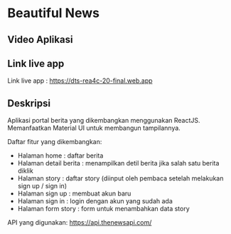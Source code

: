 
# Beautiful News

## Video Aplikasi

## Link live app
Link live app : https://dts-rea4c-20-final.web.app

## Deskripsi

Aplikasi portal berita yang dikembangkan menggunakan ReactJS. Memanfaatkan Material UI untuk membangun tampilannya.

Daftar fitur yang dikembangkan:
- Halaman home : daftar berita
- Halaman detail berita : menampilkan detil berita jika salah satu berita diklik
- Halaman story : daftar story (diinput oleh pembaca setelah melakukan sign up / sign in)
- Halaman sign up : membuat akun baru
- Halaman sign in : login dengan akun yang sudah ada
- Halaman form story : form untuk menambahkan data story

API yang digunakan: https://api.thenewsapi.com/